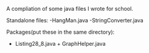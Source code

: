 A compliation of some java files I wrote for school.

Standalone files:
-HangMan.java
-StringConverter.java

Packages(put these in the same directory):
- Listing28_8.java + GraphHelper.java
